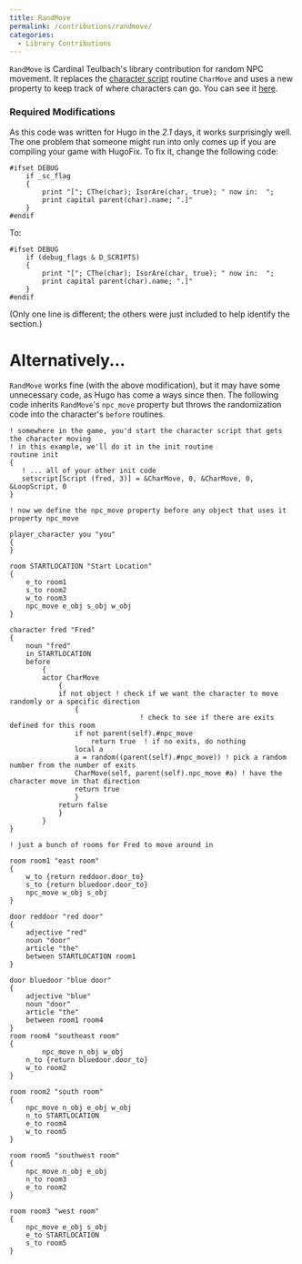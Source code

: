 ```yaml
---
title: RandMove
permalink: /contributions/randmove/
categories: 
  - Library Contributions
---
```


`RandMove` is Cardinal Teulbach's library contribution for random NPC
movement. It replaces the [character script](characters/scripts/) routine
`CharMove` and uses a new property to keep track of where characters can
go. You can see it
[here](http://ifarchive.smallwhitehouse.org/if-archive/programming/hugo/library/contributions/randmove.txt).

### Required Modifications

As this code was written for Hugo in the *2.1* days, it works
surprisingly well. The one problem that someone might run into only
comes up if you are compiling your game with
HugoFix. To fix it, change the following code:

    #ifset DEBUG
        if _sc_flag
        {
            print "["; CThe(char); IsorAre(char, true); " now in:  ";
            print capital parent(char).name; ".]"
        }
    #endif

To:

    #ifset DEBUG
        if (debug_flags & D_SCRIPTS)
        {
            print "["; CThe(char); IsorAre(char, true); " now in:  ";
            print capital parent(char).name; ".]"
        }
    #endif

(Only one line is different; the others were just included to help
identify the section.)

# Alternatively...

`RandMove` works fine (with the above modification), but it may have
some unnecessary code, as Hugo has come a ways since then. The following
code inherits `RandMove`'s `npc_move` property but throws the
randomization code into the character's `before` routines.

    ! somewhere in the game, you'd start the character script that gets the character moving
    ! in this example, we'll do it in the init routine
    routine init
    {
       ! ... all of your other init code
       setscript[Script (fred, 3)] = &CharMove, 0, &CharMove, 0, &LoopScript, 0
    }

    ! now we define the npc_move property before any object that uses it
    property npc_move

    player_character you "you"
    {
    }

    room STARTLOCATION "Start Location"
    {
        e_to room1
        s_to room2
        w_to room3
        npc_move e_obj s_obj w_obj
    }

    character fred "Fred"
    {
        noun "fred"
        in STARTLOCATION
        before
            {
            actor CharMove
                {
                if not object ! check if we want the character to move randomly or a specific direction
                    {
                                    ! check to see if there are exits defined for this room
                    if not parent(self).#npc_move
                        return true  ! if no exits, do nothing
                    local a
                    a = random((parent(self).#npc_move)) ! pick a random number from the number of exits
                    CharMove(self, parent(self).npc_move #a) ! have the character move in that direction
                    return true
                    }
                return false
                }
            }
    }

    ! just a bunch of rooms for Fred to move around in

    room room1 "east room"
    {
        w_to {return reddoor.door_to}
        s_to {return bluedoor.door_to}
        npc_move w_obj s_obj
    }

    door reddoor "red door"
    {
        adjective "red"
        noun "door"
        article "the"
        between STARTLOCATION room1
    }

    door bluedoor "blue door"
    {
        adjective "blue"
        noun "door"
        article "the"
        between room1 room4
    }
    room room4 "southeast room"
    {
            npc_move n_obj w_obj
        n_to {return bluedoor.door_to}
        w_to room2
    }

    room room2 "south room"
    {
        npc_move n_obj e_obj w_obj
        n_to STARTLOCATION
        e_to room4
        w_to room5
    }

    room room5 "southwest room"
    {
        npc_move n_obj e_obj
        n_to room3
        e_to room2
    }

    room room3 "west room"
    {
        npc_move e_obj s_obj
        e_to STARTLOCATION
        s_to room5
    }
